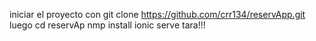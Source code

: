 iniciar el proyecto con git clone https://github.com/crr134/reservApp.git
luego cd reservAp
nmp install
ionic serve
tara!!!
